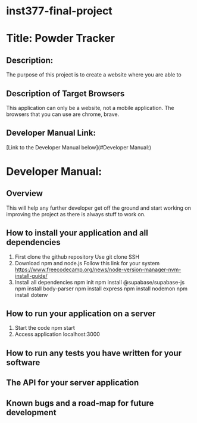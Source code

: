 # inst377-final-project
# Title: Powder Tracker

## Description:
The purpose of this project is to create a website where you are able to 

## Description of Target Browsers
This application can only be a website, not a mobile application. The browsers that you can use are chrome, brave.

## Developer Manual Link:
[Link to the Developer Manual below](#Developer Manual:)

# Developer Manual:
## Overview
This will help any further developer get off the ground and start working on improving the project as there is always stuff to work on.

## How to install your application and all dependencies
1. First clone the github repository
Use git clone SSH
2. Download npm and node.js
Follow this link for your system https://www.freecodecamp.org/news/node-version-manager-nvm-install-guide/ 
3. Install all dependencies
npm init
npm install @supabase/supabase-js
npm install body-parser
npm install express
npm install nodemon
npm install dotenv
## How to run your application on a server
1. Start the code
npm start
2. Access application
localhost:3000 

## How to run any tests you have written for your software

## The API for your server application

## Known bugs and a road-map for future development



